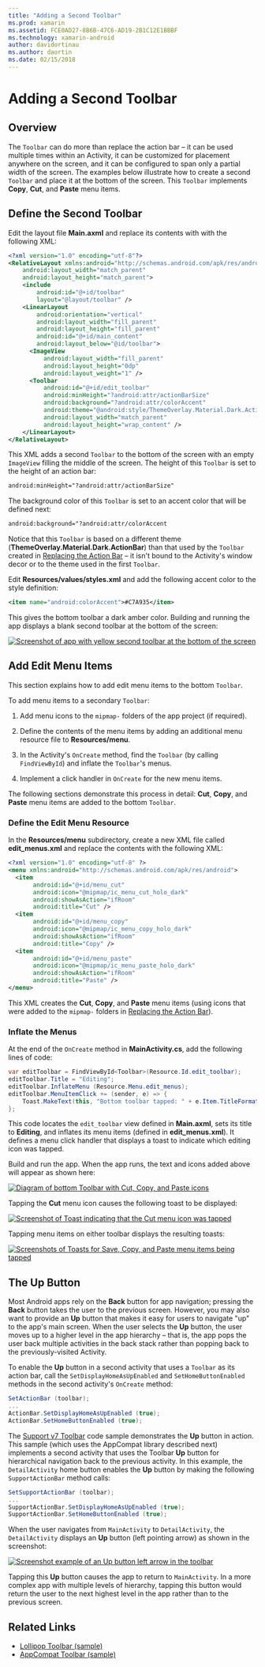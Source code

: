 ```yaml
---
title: "Adding a Second Toolbar"
ms.prod: xamarin
ms.assetid: FCE0AD27-8B6B-47C6-AD19-2B1C12E1BBBF
ms.technology: xamarin-android
author: davidortinau
ms.author: daortin
ms.date: 02/15/2018
---
```


# Adding a Second Toolbar

## Overview 

The `Toolbar` can do more than replace the action bar &ndash; it can be 
used multiple times within an Activity, it can be customized for 
placement anywhere on the screen, and it can be configured to span only 
a partial width of the screen. The examples below illustrate how to 
create a second `Toolbar` and place it at the bottom of the screen. 
This `Toolbar` implements **Copy**, **Cut**, and **Paste** menu items. 

## Define the Second Toolbar 

Edit the layout file **Main.axml** and replace its contents with
with the following XML:

```xml
<?xml version="1.0" encoding="utf-8"?>
<RelativeLayout xmlns:android="http://schemas.android.com/apk/res/android"
    android:layout_width="match_parent"
    android:layout_height="match_parent">
    <include
        android:id="@+id/toolbar"
        layout="@layout/toolbar" />
    <LinearLayout
        android:orientation="vertical"
        android:layout_width="fill_parent"
        android:layout_height="fill_parent"
        android:id="@+id/main_content"
        android:layout_below="@id/toolbar">
      <ImageView
          android:layout_width="fill_parent"
          android:layout_height="0dp"
          android:layout_weight="1" />
      <Toolbar
          android:id="@+id/edit_toolbar"
          android:minHeight="?android:attr/actionBarSize"
          android:background="?android:attr/colorAccent"
          android:theme="@android:style/ThemeOverlay.Material.Dark.ActionBar"
          android:layout_width="match_parent"
          android:layout_height="wrap_content" />
    </LinearLayout>
</RelativeLayout>
```

This XML adds a second `Toolbar` to the bottom of the screen with an 
empty `ImageView` filling the middle of the screen. The height of this 
`Toolbar` is set to the height of an action bar: 

```xml
android:minHeight="?android:attr/actionBarSize"
```

The background color of this `Toolbar` is set to an accent color that
will be defined next:

```xml
android:background="?android:attr/colorAccent
```

Notice that this `Toolbar` is based on a different theme
(**ThemeOverlay.Material.Dark.ActionBar**) than that used by the
`Toolbar` created in
[Replacing the Action Bar](~/android/user-interface/controls/tool-bar/replacing-the-action-bar.md)
&ndash; it isn't bound to the Activity's window decor or to the theme
used in the first `Toolbar`.

Edit **Resources/values/styles.xml** and add the following accent color 
to the style definition: 

```xml
<item name="android:colorAccent">#C7A935</item>
```

This gives the bottom toolbar a dark amber color. Building and running 
the app displays a blank second toolbar at the bottom of the screen: 

[![Screenshot of app with yellow second toolbar at the bottom of the screen](adding-a-second-toolbar-images/01-second-toolbar-sml.png)](adding-a-second-toolbar-images/01-second-toolbar.png#lightbox)

## Add Edit Menu Items 

This section explains how to add edit menu items to the bottom 
`Toolbar`. 

To add menu items to a secondary `Toolbar`: 

1. Add menu icons to the `mipmap-` folders of the app 
    project (if required).

2. Define the contents of the menu items by adding an additional 
    menu resource file to **Resources/menu**. 

3. In the Activity's `OnCreate` method, find the `Toolbar` 
    (by calling `FindViewById`) and inflate the `Toolbar`'s menus.

4. Implement a click handler in `OnCreate` for the new menu items. 

The following sections demonstrate this process in detail: **Cut**, 
**Copy**, and **Paste** menu items are added to the bottom `Toolbar`. 

### Define the Edit Menu Resource

In the **Resources/menu**
subdirectory, create a new XML file called **edit_menus.xml** and replace
the contents with the following XML:

```xml
<?xml version="1.0" encoding="utf-8" ?>
<menu xmlns:android="http://schemas.android.com/apk/res/android">
  <item
       android:id="@+id/menu_cut"
       android:icon="@mipmap/ic_menu_cut_holo_dark"
       android:showAsAction="ifRoom"
       android:title="Cut" />
  <item
       android:id="@+id/menu_copy"
       android:icon="@mipmap/ic_menu_copy_holo_dark"
       android:showAsAction="ifRoom"
       android:title="Copy" />
  <item
       android:id="@+id/menu_paste"
       android:icon="@mipmap/ic_menu_paste_holo_dark"
       android:showAsAction="ifRoom"
       android:title="Paste" />
</menu>
```

This XML creates the **Cut**, **Copy**, and **Paste** menu items (using 
icons that were added to the `mipmap-` folders in 
[Replacing the Action Bar](~/android/user-interface/controls/tool-bar/replacing-the-action-bar.md)).

### Inflate the Menus

At the end of the `OnCreate` method in **MainActivity.cs**, add the 
following lines of code: 

```csharp
var editToolbar = FindViewById<Toolbar>(Resource.Id.edit_toolbar);
editToolbar.Title = "Editing";
editToolbar.InflateMenu (Resource.Menu.edit_menus);
editToolbar.MenuItemClick += (sender, e) => {
    Toast.MakeText(this, "Bottom toolbar tapped: " + e.Item.TitleFormatted, ToastLength.Short).Show();
};
```

This code locates the `edit_toolbar` view defined in **Main.axml**, 
sets its title to **Editing**, and inflates its menu items (defined in 
**edit_menus.xml**). It defines a menu click handler that displays a 
toast to indicate which editing icon was tapped. 

Build and run the app. When the app runs, the text and icons added 
above will appear as shown here: 

[![Diagram of bottom Toolbar with Cut, Copy, and Paste icons](adding-a-second-toolbar-images/02-bottom-toolbar-sml.png)](adding-a-second-toolbar-images/02-bottom-toolbar.png#lightbox)

Tapping the **Cut** menu icon causes the following toast to be 
displayed: 

[![Screenshot of Toast indicating that the Cut menu icon was tapped](adding-a-second-toolbar-images/03-bottom-tapped-sml.png)](adding-a-second-toolbar-images/03-bottom-tapped.png#lightbox)

Tapping menu items on either toolbar displays the resulting toasts: 

[![Screenshots of Toasts for Save, Copy, and Paste menu items being tapped](adding-a-second-toolbar-images/04-menu-action-sml.png)](adding-a-second-toolbar-images/04-menu-action.png#lightbox)

## The Up Button 

Most Android apps rely on the **Back** button for app navigation;
pressing the **Back** button takes the user to the previous screen.
However, you may also want to provide an **Up** button that makes it
easy for users to navigate "up" to the app's main screen. When the user
selects the **Up** button, the user moves up to a higher level in the
app hierarchy &ndash; that is, the app pops the user back multiple
activities in the back stack rather than popping back to the
previously-visited Activity. 

To enable the **Up** button in a second activity that uses a `Toolbar`
as its action bar, call the `SetDisplayHomeAsUpEnabled` and
`SetHomeButtonEnabled` methods in the second activity's `OnCreate`
method:

```csharp
SetActionBar (toolbar);
...
ActionBar.SetDisplayHomeAsUpEnabled (true);
ActionBar.SetHomeButtonEnabled (true);
```

The [Support v7 Toolbar](/samples/xamarin/monodroid-samples/supportv7-appcompat-toolbar) 
code sample demonstrates the **Up** button in action. This sample 
(which uses the AppCompat library described next) implements a second 
activity that uses the Toolbar **Up** button for hierarchical 
navigation back to the previous activity. In this example, the 
`DetailActivity` home button enables the **Up** button by making the 
following `SupportActionBar` method calls: 

```csharp
SetSupportActionBar (toolbar);
...
SupportActionBar.SetDisplayHomeAsUpEnabled (true);
SupportActionBar.SetHomeButtonEnabled (true);
```

When the user navigates from `MainActivity` to `DetailActivity`,
the `DetailActivity` displays an **Up** button (left pointing arrow)
as shown in the screenshot:

[![Screenshot example of an Up button left arrow in the toolbar](adding-a-second-toolbar-images/05-up-button-sml.png)](adding-a-second-toolbar-images/05-up-button.png#lightbox)

Tapping this **Up** button causes the app to return to `MainActivity`. 
In a more complex app with multiple levels of hierarchy, tapping this 
button would return the user to the next highest level in the app 
rather than to the previous screen. 

## Related Links

- [Lollipop Toolbar (sample)](/samples/xamarin/monodroid-samples/android50-toolbar)
- [AppCompat Toolbar (sample)](/samples/xamarin/monodroid-samples/supportv7-appcompat-toolbar)